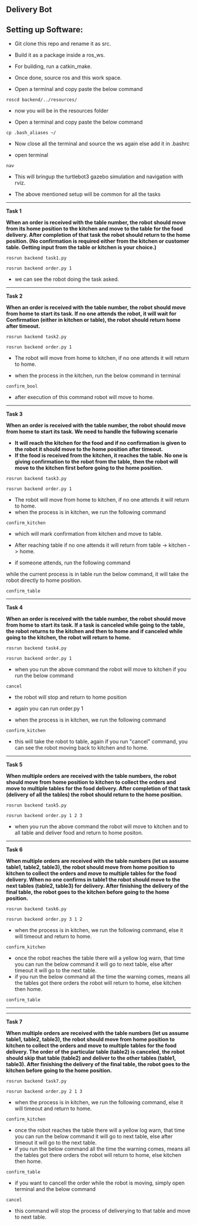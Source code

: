 Delivery Bot
-------------------------------------------------------


Setting up Software:
-------------------------------------------------------

- Git clone this repo and rename it as src.
- Build it as a package inside a ros_ws.
- For building, run a catkin_make.
- Once done, source ros and this work space.

- Open a terminal and copy paste the below command
``` 
roscd backend/../resources/
```
- now you will be in the resources folder 

- Open a terminal and copy paste the below command
``` 
cp .bash_aliases ~/
```
- Now close all the terminal and source the ws again else add it in .bashrc

- open terminal
```
nav
```
- This will bringup the turtlebot3 gazebo simulation and navigation with rviz.

- The above mentioned setup will be common for all the tasks
-------------------------------------------------------

**Task 1**

**When an order is received with the table number, the robot should move from its home
position to the kitchen and move to the table for the food delivery. After completion of
that task the robot should return to the home position. (No confirmation is required either
from the kitchen or customer table. Getting input from the table or kitchen is your choice.)**

```
rosrun backend task1.py
```
```
rosrun backend order.py 1
```
- we can see the robot doing the task asked.

-------------------------------------------------------

**Task 2**

**When an order is received with the table number, the robot should move from home to
start its task. If no one attends the robot, it will wait for Confirmation (either in kitchen or
table), the robot should return home after timeout.**

```
rosrun backend task2.py
```
```
rosrun backend order.py 1
```
- The robot will move from home to kitchen, if no one attends it will return to home.

- when the process in the kitchen, run the below command in terminal

```
confirm_bool
```
- after execution of this command robot will move to home.

-------------------------------------------------------

**Task 3**

**When an order is received with the table number, the robot should move from home to
start its task. We need to handle the following scenario**
- **It will reach the kitchen for the food and if no confirmation is given to the robot it
should move to the home position after timeout.**
 - **If the food is received from the kitchen, it reaches the table. No one is giving
confirmation to the robot from the table, then the robot will move to the kitchen
first before going to the home position.**

```
rosrun backend task3.py
```
```
rosrun backend order.py 1
```
- The robot will move from home to kitchen, if no one attends it will return to home.
- when the process is in kitchen, we run the following command
```
confirm_kitchen
```
- which will mark confirmation from kitchen and move to table.

- After reaching table if no one attends it will return from table -> kitchen -> home.

- if someone attends, run the following command

while the current process is in table run the below command, it will take the robot directly to home position.
```
confirm_table
```
-------------------------------------------------------
**Task 4**

**When an order is received with the table number, the robot should move from home to
start its task. If a task is canceled while going to the table, the robot returns to the kitchen
and then to home and if canceled while going to the kitchen, the robot will return to home.**

```
rosrun backend task4.py
```
```
rosrun backend order.py 1
```
- when you run the above command the robot will move to kitchen if you run the below command
```
cancel
```
- the robot will stop and return to home position

- again you can run order.py 1

- when the process is in kitchen, we run the following command
```
confirm_kitchen
```

- this will take the robot to table, again if you run "cancel" command, you can see the robot moving back to kitchen and to home.

-------------------------------------------------------
**Task 5**

**When multiple orders are received with the table numbers, the robot should move from
home position to kitchen to collect the orders and move to multiple tables for the food
delivery. After completion of that task (delivery of all the tables) the robot should return
to the home position.**

```
rosrun backend task5.py
```
```
rosrun backend order.py 1 2 3
```
- when you run the above command the robot will move to kitchen and to all table and deliver food and return to home positon.

-------------------------------------------------------

**Task 6**

**When multiple orders are received with the table numbers (let us assume table1, table2,
table3), the robot should move from home position to kitchen to collect the orders and
move to multiple tables for the food delivery. When no one confirms in table1 the robot
should move to the next tables (table2, table3) for delivery. After finishing the delivery of
the final table, the robot goes to the kitchen before going to the home position.**

```
rosrun backend task6.py
```
```
rosrun backend order.py 3 1 2
```


- when the process is in kitchen, we run the following command, else it will timeout and return to home.
```
confirm_kitchen
```
- once the robot reaches the table there will a yellow log warn, that time you can run the below command it will go to next table, else after timeout it will go to the next table.
- if you run the below command all the time the warning comes, means all the tables got there orders the robot will return to home, else kitchen then home.
```
confirm_table
```
-------------------------------------------------------
-------------------------------------------------------

**Task 7**

**When multiple orders are received with the table numbers (let us assume table1, table2,
table3), the robot should move from home position to kitchen to collect the orders and
move to multiple tables for the food delivery. The order of the particular table (table2) is
canceled, the robot should skip that table (table2) and deliver to the other tables (table1,
table3). After finishing the delivery of the final table, the robot goes to the kitchen before
going to the home position.**

```
rosrun backend task7.py
```
```
rosrun backend order.py 2 1 3
```


- when the process is in kitchen, we run the following command, else it will timeout and return to home.
```
confirm_kitchen
```
- once the robot reaches the table there will a yellow log warn, that time you can run the below command it will go to next table, else after timeout it will go to the next table.
- if you run the below command all the time the warning comes, means all the tables got there orders the robot will return to home, else kitchen then home.
```
confirm_table
```
- if you want to cancell the order while the robot is moving, simply open terminal and the below command
```
cancel
```
- this command will stop the process of deliverying to that table and move to next table.


